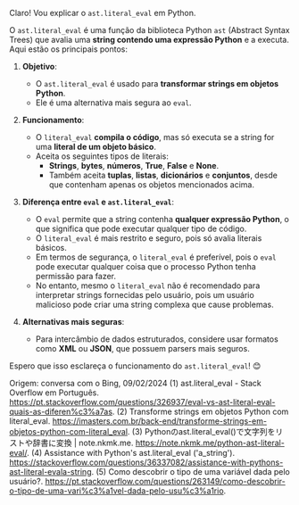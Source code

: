 Claro! Vou explicar o `ast.literal_eval` em Python.

O `ast.literal_eval` é uma função da biblioteca Python `ast` (Abstract Syntax Trees) que avalia uma **string contendo uma expressão Python** e a executa. Aqui estão os principais pontos:

1. **Objetivo**:
   - O `ast.literal_eval` é usado para **transformar strings em objetos Python**.
   - Ele é uma alternativa mais segura ao `eval`.

2. **Funcionamento**:
   - O `literal_eval` **compila o código**, mas só executa se a string for uma **literal de um objeto básico**.
   - Aceita os seguintes tipos de literais:
     - **Strings**, **bytes**, **números**, **True**, **False** e **None**.
     - Também aceita **tuplas**, **listas**, **dicionários** e **conjuntos**, desde que contenham apenas os objetos mencionados acima.

3. **Diferença entre `eval` e `ast.literal_eval`**:
   - O `eval` permite que a string contenha **qualquer expressão Python**, o que significa que pode executar qualquer tipo de código.
   - O `literal_eval` é mais restrito e seguro, pois só avalia literais básicos.
   - Em termos de segurança, o `literal_eval` é preferível, pois o `eval` pode executar qualquer coisa que o processo Python tenha permissão para fazer.
   - No entanto, mesmo o `literal_eval` não é recomendado para interpretar strings fornecidas pelo usuário, pois um usuário malicioso pode criar uma string complexa que cause problemas.

4. **Alternativas mais seguras**:
   - Para intercâmbio de dados estruturados, considere usar formatos como **XML** ou **JSON**, que possuem parsers mais seguros.

Espero que isso esclareça o funcionamento do `ast.literal_eval`! 😊

Origem: conversa com o Bing, 09/02/2024
(1) ast.literal_eval - Stack Overflow em Português. https://pt.stackoverflow.com/questions/326937/eval-vs-ast-literal-eval-quais-as-diferen%c3%a7as.
(2) Transforme strings em objetos Python com literal_eval. https://imasters.com.br/back-end/transforme-strings-em-objetos-python-com-literal_eval.
(3) Pythonのast.literal_eval()で文字列をリストや辞書に変換 | note.nkmk.me. https://note.nkmk.me/python-ast-literal-eval/.
(4) Assistance with Python's ast.literal_eval ('a_string'). https://stackoverflow.com/questions/36337082/assistance-with-pythons-ast-literal-evala-string.
(5) Como descobrir o tipo de uma variável dada pelo usuário?. https://pt.stackoverflow.com/questions/263149/como-descobrir-o-tipo-de-uma-vari%c3%a1vel-dada-pelo-usu%c3%a1rio.